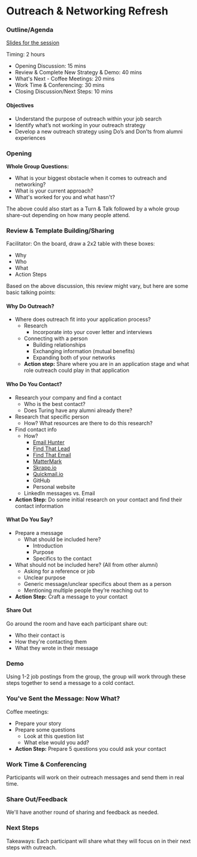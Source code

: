 # Outreach & Networking Refresh

### Outline/Agenda

[Slides for the session](https://docs.google.com/presentation/d/1bugC5TuVdfjJhGtpNGEIN9I1wrHxZ3xbyhfBSF-9uQU/edit?usp=sharing)

Timing: 2 hours 

* Opening Discussion: 15 mins
* Review & Complete New Strategy & Demo: 40 mins
* What's Next - Coffee Meetings: 20 mins
* Work Time & Conferencing: 30 mins 
* Closing Discussion/Next Steps: 10 mins

#### Objectives
* Understand the purpose of outreach within your job search 
* Identify what’s not working in your outreach strategy
* Develop a new outreach strategy using Do’s and Don’ts from alumni experiences

### Opening
**Whole Group Questions:** 
* What is your biggest obstacle when it comes to outreach and networking?
* What is your current approach?
* What's worked for you and what hasn't?

The above could also start as a Turn & Talk followed by a whole group share-out depending on how many people attend. 

### Review & Template Building/Sharing
Facilitator: On the board, draw a 2x2 table with these boxes:

* Why
* Who
* What
* Action Steps

Based on the above discussion, this review might vary, but here are some basic talking points:

#### Why Do Outreach?
* Where does outreach fit into your application process? 
  * Research 
    * Incorporate into your cover letter and interviews
  * Connecting with a person
    * Building relationships
    * Exchanging information (mutual benefits)
    * Expanding both of your networks
  * **Action step:** Share where you are in an application stage and what role outreach could play in that application 
 
#### Who Do You Contact?

* Research your company and find a contact
  * Who is the best contact?
  * Does Turing have any alumni already there?
* Research that specific person
  * How? What resources are there to do this research?
* Find contact info
  * How?
    * [Email Hunter](https://emailhunter.co/)
    * [Find That Lead](https://findthatlead.com/)
    * [Find That Email](https://findthat.email/)
    * [MatterMark](https://mattermark.com/)
    * [Skrapp.io](https://www.skrapp.io/)
    * [Quickmail.io](https://quickmail.io/)
    * GitHub
    * Personal website 
  * LinkedIn messages vs. Email
* **Action Step:** Do some initial research on your contact and find their contact information

#### What Do You Say?
* Prepare a message 
  * What should be included here?
    * Introduction
    * Purpose
    * Specifics to the contact
* What should not be included here? (All from other alumni)
  * Asking for a reference or job
  * Unclear purpose
  * Generic message/unclear specifics about them as a person
  * Mentioning multiple people they’re reaching out to
* **Action Step:** Craft a message to your contact
  
#### Share Out
Go around the room and have each participant share out:

* Who their contact is
* How they're contacting them
* What they wrote in their message

### Demo
Using 1-2 job postings from the group, the group will work through these steps together to send a message to a cold contact.
  
### You've Sent the Message: Now What?
Coffee meetings: 
* Prepare your story
* Prepare some questions
  * Look at this question list
  * What else would you add? 
* **Action Step:** Prepare 5 questions you could ask your contact  

### Work Time & Conferencing
Participants will work on their outreach messages and send them in real time. 

### Share Out/Feedback
We'll have another round of sharing and feedback as needed.

### Next Steps
Takeaways: Each participant will share what they will focus on in their next steps with outreach.
